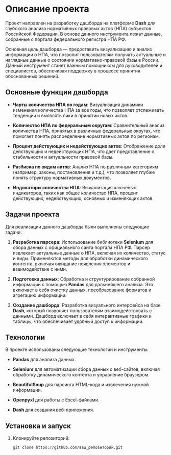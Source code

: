 # Описание проекта

Проект направлен на разработку дашборда на платформе **Dash** для глубокого анализа нормативных правовых актов (НПА) субъектов Российской Федерации. В основе данного инструмента лежат данные, собранные с портала федерального регистра НПА РФ.

Основная цель дашборда — предоставить визуализацию и анализ информации о НПА, что позволит пользователям получать актуальные и наглядные данные о состоянии нормативно-правовой базы в России. Данный инструмент станет важным помощником для руководителей и специалистов, обеспечивая поддержку в процессе принятия обоснованных решений.

## Основные функции дашборда

- **Чарты количества НПА по годам**: Визуализация динамики изменения количества НПА за все годы, что позволяет отслеживать тенденции и выявлять пики в принятии новых актов.

- **Количество НПА по федеральным округам**: Сравнительный анализ количества НПА, принятых в различных федеральных округах, что помогает понять распределение нормативных актов по регионам.

- **Процент действующих и недействующих актов**: Отображение доли действующих и недействующих НПА, что дает представление о стабильности и актуальности правовой базы.

- **Разбивка по видам актов**: Анализ НПА по различным категориям (например, законы, постановления и т.д.), что позволяет глубже понять структуру нормативных документов.

- **Индикаторы количества НПА**: Визуализация ключевых индикаторов, таких как общее количество НПА, процент действующих, недействующих, основных и изменяющих актов.

## Задачи проекта

Для реализации данного дашборда были выполнены следующие задачи:

1. **Разработка парсера**: Использование библиотеки **Selenium** для сбора данных с официального сайта портала НПА РФ. Парсер извлекает актуальные данные о НПА, включая их количество, статус и виды. Применяются методы для обработки динамического контента, включая ожидание появления элементов и взаимодействие с ними.

2. **Подготовка данных**: Обработка и структурирование собранной информации с помощью **Pandas** для дальнейшего анализа. Это включает в себя очистку данных, преобразование форматов и агрегацию информации.

3. **Создание дашборда**: Разработка визуального интерфейса на базе **Dash**, который позволяет пользователям взаимодействовать с данными. Дашборд включает в себя интерактивные графики и таблицы, что обеспечивает удобный доступ к информации.

## Технологии

В проекте использованы следующие технологии и инструменты:

- **Pandas** для анализа данных.
- **Selenium** для автоматизации сбора данных с веб-сайтов, включая обработку динамического контента и управление браузером.
- **BeautifulSoup** для парсинга HTML-кода и извлечения нужной информации.
- **Openpyxl** для работы с Excel-файлами.

- **Dash** для создания веб-приложения.

## Установка и запуск

1. Клонируйте репозиторий:
   ```bash
   git clone https://github.com/ваш_репозиторий.git
